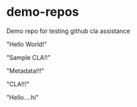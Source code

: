 # demo-repos
Demo repo for testing github cla assistance

"Hello World!"

"Sample CLA!!"

"Metadata!!!"

"CLA!!!"

"Hello....hi"

